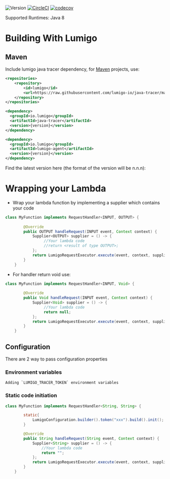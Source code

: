 ![Version](https://img.shields.io/badge/version-1.0.37-green.svg)
[![CircleCI](https://circleci.com/gh/lumigo-io/java-tracer.svg?style=svg&circle-token=f2e3400e6e79bc31daeee1fc614ecc0a149b1905)](https://circleci.com/gh/lumigo-io/java-tracer)
[![codecov](https://codecov.io/gh/lumigo-io/java-tracer/branch/master/graph/badge.svg?token=D3IZ5hQwaQ)](https://codecov.io/gh/lumigo-io/java-tracer)

Supported Runtimes: Java 8

# Building With Lumigo
## Maven
Include lumigo java tracer dependency, for [Maven](https://maven.apache.org) projects, use:
```xml
<repositories>
    <repository>
        <id>lumigo</id>
        <url>https://raw.githubusercontent.com/lumigo-io/java-tracer/master/local-repository/</url>
    </repository>
</repositories>
```

```xml
<dependency>
  <groupId>io.lumigo</groupId>
  <artifactId>java-tracer</artifactId>
  <version>{version}</version>
</dependency>

<dependency>
  <groupId>io.lumigo</groupId>
  <artifactId>lumigo-agent</artifactId>
  <version>{version}</version>
</dependency>
```
Find the latest version here (the format of the version will be n.n.n):

# Wrapping your Lambda
* Wrap your lambda function by implementing a supplier which contains your code
```java
class MyFunction implements RequestHandler<INPUT, OUTPUT> {
                                         
        @Override
        public OUTPUT handleRequest(INPUT event, Context context) {
            Supplier<OUTPUT> supplier = () -> {
                 //Your lambda code
                 //return <result of type OUTPUT>;
            };
            return LumigoRequestExecutor.execute(event, context, supplier);
        }
    }
```
* For handler return void use:

```java
class MyFunction implements RequestHandler<INPUT, Void> {
                                         
        @Override
        public Void handleRequest(INPUT event, Context context) {
            Supplier<Void> supplier = () -> {
                 //Your lambda code
                 return null;
            };
            return LumigoRequestExecutor.execute(event, context, supplier);
        }
    }
```

## Configuration
There are 2 way to pass configuration properties

### Environment variables
    Adding `LUMIGO_TRACER_TOKEN` environment variables

### Static code initiation
```java
class MyFunction implements RequestHandler<String, String> {

        static{
            LumigoConfiguration.builder().token("xxx").build().init();
        }

        @Override
        public String handleRequest(String event, Context context) {
            Supplier<String> supplier = () -> {
                //Your lambda code
                return "";
            };
            return LumigoRequestExecutor.execute(event, context, supplier);
        }
    }
```


